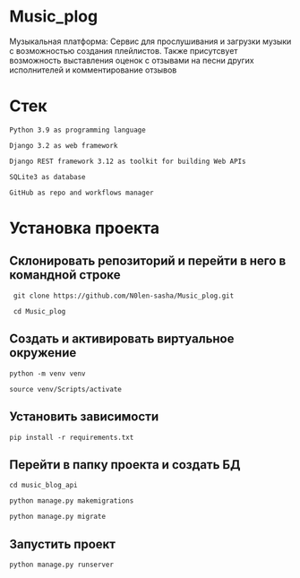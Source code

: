 # Music_plog
Музыкальная платформа: Cервис для прослушивания и загрузки музыки с возможностью создания плейлистов.
Также присутсвует возможность выставления оценок с отзывами на песни других исполнителей и комментирование отзывов

# Стек
```
Python 3.9 as programming language
```
```
Django 3.2 as web framework
```
```
Django REST framework 3.12 as toolkit for building Web APIs
```
```
SQLite3 as database
```
```
GitHub as repo and workflows manager
```
# Установка проекта

## Склонировать репозиторий и перейти в него в командной строке
```
 git clone https://github.com/N0len-sasha/Music_plog.git
```
```
 cd Music_plog
```
## Создать и активировать виртуальное окружение
```
python -m venv venv
```
```
source venv/Scripts/activate
```
## Установить зависимости
```
pip install -r requirements.txt
```
## Перейти в папку проекта и создать БД
```
cd music_blog_api
```
```
python manage.py makemigrations
```
```
python manage.py migrate
```
## Запустить проект
```
python manage.py runserver
```
